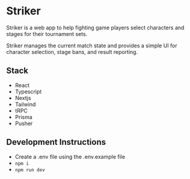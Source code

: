 # Striker

Striker is a web app to help fighting game players select characters and stages for their tournament sets. 

Striker manages the current match state and provides a simple UI for character selection, stage bans, and result reporting.

## Stack

- React
- Typescript
- Nextjs
- Tailwind
- tRPC
- Prisma
- Pusher

## Development Instructions

- Create a .env file using the .env.example file
- `npm i`
- `npm run dev`
